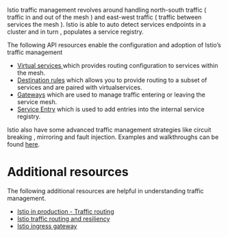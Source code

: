 Istio traffic management revolves around handling north-south traffic ( traffic in and out of the mesh ) and east-west traffic ( traffic between services the mesh ).   Istio is able to auto detect  services endpoints in a cluster and in turn , populates a service registry. 



The following API resources enable the configuration and adoption of Istio’s traffic management



* [Virtual services ](https://istio.io/latest/docs/reference/config/networking/virtual-service/) which provides routing configuration to services within the mesh. 
* [Destination rules](https://istio.io/latest/docs/reference/config/networking/destination-rule/)  which allows you to provide routing to a subset of services and are paired with virtualservices. 
* [Gateways](https://istio.io/latest/docs/reference/config/networking/gateway/) which are used to manage traffic entering or leaving the service mesh.
* [Service Entry](https://istio.io/latest/docs/reference/config/networking/service-entry/) which is used to  add  entries into the internal service registry.


Istio also have some advanced traffic management strategies like circuit breaking , mirroring and fault injection.  Examples and walkthroughs can be found [here](https://istio.io/latest/docs/tasks/traffic-management/).





# Additional resources 



The following  additional resources are helpful in understanding traffic management. 



* [Istio in production - Traffic routing](https://www.youtube.com/watch?v=7cINRP0BFY8)
* [Istio traffic routing and resiliency ](https://www.youtube.com/watch?v=iLslUy2kTlw)
* [Istio ingress gateway](https://www.youtube.com/watch?v=ssqDgcEvdZ0&t=8s)
